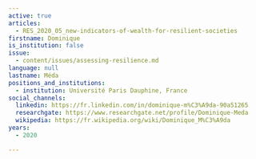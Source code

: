 ```yaml
---
active: true
articles:
  - RES_2020_05_new-indicators-of-wealth-for-resilient-societies
firstname: Dominique
is_institution: false
issue:
  - content/issues/assessing-resilience.md
language: null
lastname: Méda
positions_and_institutions:
  - institution: Université Paris Dauphine, France
social_channels:
  linkedin: https://fr.linkedin.com/in/dominique-m%C3%A9da-90a51265
  researchgate: https://www.researchgate.net/profile/Dominique-Meda
  wikipedia: https://fr.wikipedia.org/wiki/Dominique_M%C3%A9da
years:
  - 2020

---
```

